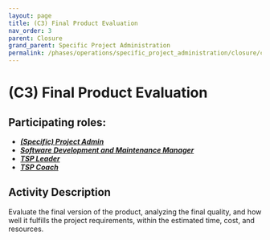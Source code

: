 ```yaml
---
layout: page
title: (C3) Final Product Evaluation
nav_order: 3
parent: Closure
grand_parent: Specific Project Administration
permalink: /phases/operations/specific_project_administration/closure/c3/
---
```


# (C3) Final Product Evaluation

## Participating roles:
* <a href="/roles/">_**(Specific) Project Admin**_</a>
* <a href="/roles/">_**Software Development and Maintenance Manager**_</a>
* <a href="/roles/">_**TSP Leader**_</a>
* <a href="/roles/">_**TSP Coach**_</a>

## Activity Description
Evaluate the final version of the product, analyzing the final quality, and how well it fulfills the project requirements, within the estimated time, cost, and resources.